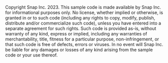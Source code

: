 Copyright Snap Inc. 2023. This sample code is made available by Snap Inc. for informational purposes only. No license, whether implied or otherwise, is granted in or to such code (including any rights to copy, modify, publish, distribute and/or commercialize such code), unless you have entered into a separate agreement for such rights. Such code is provided as-is, without warranty of any kind, express or implied, including any warranties of merchantability, title, fitness for a particular purpose, non-infringement, or that such code is free of defects, errors or viruses. In no event will Snap Inc. be liable for any damages or losses of any kind arising from the sample code or your use thereof.
